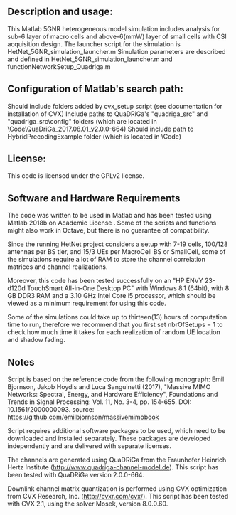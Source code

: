 ## Description and usage: 
This Matlab 5GNR heterogeneous model simulation includes analysis for sub-6 layer of macro cells and above-6(mmW) layer of small cells with CSI acquisition design.
The launcher script for the simulation is HetNet_5GNR_simulation_launcher.m
Simulation parameters are described and defined in HetNet_5GNR_simulation_launcher.m and functionNetworkSetup_Quadriga.m

## Configuration of Matlab's search path:
Should include folders added by cvx_setup script (see documentation for installation of CVX)
Include paths to QuaDRiGa's "quadriga_src" and "quadriga_src\config" folders (which are located in \Code\QuaDriGa_2017.08.01_v2.0.0-664\)
Should include path to HybridPrecodingExample folder (which is located in \Code\)

## License:
This code is licensed under the GPLv2 license.

## Software and Hardware Requirements
The code was written to be used in Matlab and has been tested using Matlab 2018b on Academic License . Some of the scripts and functions might also work in Octave, but there is no guarantee of compatibility.

Since the running HetNet project considers a setup with 7-19 cells, 100/128 antennas per BS tier, and 15/3 UEs per MacroCell BS or SmallCell, some of the simulations require a lot of RAM to store the channel correlation matrices and channel realizations. 

Moreover, this code has been tested successfully on an "HP ENVY 23-d120d TouchSmart All-in-One Desktop PC" with Windows 8.1 (64bit), with 8 GB DDR3 RAM and a 3.10 GHz Intel Core i5 processor, which should be viewed as a minimum requirement for using this code. 

Some of the simulations could take up to thirteen(13) hours of computation time to run, therefore we recommend that you first set nbrOfSetups = 1 to check how much time it takes for each realization of random UE location and shadow fading.

## Notes 
Script is based on the reference code from the following monograph: Emil Bjornson, Jakob Hoydis and Luca Sanguinetti (2017), "Massive MIMO Networks: Spectral, Energy, and Hardware Efficiency", Foundations and Trends in Signal Processing: Vol. 11, No. 3-4, pp. 154-655. DOI: 10.1561/2000000093. source: https://github.com/emilbjornson/massivemimobook

Script requires additional software packages to be used, which need to be downloaded and installed separately. These packages are developed independently and are delivered with separate licenses.

The channels are generated using QuaDRiGa from the Fraunhofer Heinrich Hertz Institute (http://www.quadriga-channel-model.de). This script has been tested with QuaDRiGa version 2.0.0-664.

Downlink channel matrix quantization is performed using CVX optimization from CVX Research, Inc. (http://cvxr.com/cvx/). This script has been tested with CVX 2.1, using the solver Mosek, version 8.0.0.60.
